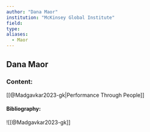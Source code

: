 ```yaml
---
author: "Dana Maor"
institution: "McKinsey Global Institute"
field:
type:
aliases:
  - Maor
---
```


## Dana Maor

### Content:
[[@Madgavkar2023-gk|Performance Through People]]

#### Bibliography:

![[@Madgavkar2023-gk]]